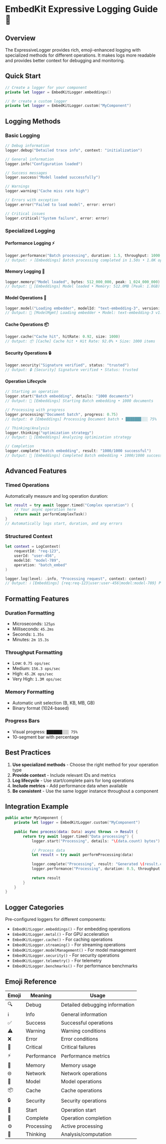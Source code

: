 # EmbedKit Expressive Logging Guide 🎨

## Overview

The ExpressiveLogger provides rich, emoji-enhanced logging with specialized methods for different operations. It makes logs more readable and provides better context for debugging and monitoring.

## Quick Start

```swift
// Create a logger for your component
private let logger = EmbedKitLogger.embeddings()

// Or create a custom logger
private let logger = EmbedKitLogger.custom("MyComponent")
```

## Logging Methods

### Basic Logging

```swift
// Debug information
logger.debug("Detailed trace info", context: "initialization")

// General information  
logger.info("Configuration loaded")

// Success messages
logger.success("Model loaded successfully")

// Warnings
logger.warning("Cache miss rate high")

// Errors with exception
logger.error("Failed to load model", error: error)

// Critical issues
logger.critical("System failure", error: error)
```

### Specialized Logging

#### Performance Logging ⚡
```swift
logger.performance("Batch processing", duration: 1.5, throughput: 1000.0)
// Output: ⚡ [Embeddings] Batch processing completed in 1.50s • 1.0K ops/sec
```

#### Memory Logging 💾
```swift
logger.memory("Model loaded", bytes: 512_000_000, peak: 1_024_000_000)
// Output: 💾 [Embeddings] Model loaded • Memory: 512.0MB (Peak: 1.0GB)
```

#### Model Operations 🤖
```swift
logger.model("Loading embedder", modelId: "text-embedding-3", version: "1.2.0")
// Output: 🤖 [ModelMgmt] Loading embedder • Model: text-embedding-3 v1.2.0
```

#### Cache Operations 📦
```swift
logger.cache("Cache hit", hitRate: 0.92, size: 1000)
// Output: 📦 [Cache] Cache hit • Hit Rate: 92.0% • Size: 1000 items
```

#### Security Operations 🔒
```swift
logger.security("Signature verified", status: "trusted")
// Output: 🔒 [Security] Signature verified • Status: trusted
```

#### Operation Lifecycle

```swift
// Starting an operation
logger.start("Batch embedding", details: "1000 documents")
// Output: 🚀 [Embeddings] Starting Batch embedding • 1000 documents

// Processing with progress
logger.processing("Document batch", progress: 0.75)
// Output: ⚙️ [Embeddings] Processing Document batch • ███████░░░ 75%

// Thinking/Analysis
logger.thinking("optimization strategy")
// Output: 🤔 [Embeddings] Analyzing optimization strategy

// Completion
logger.complete("Batch embedding", result: "1000/1000 successful")
// Output: 🎉 [Embeddings] Completed Batch embedding • 1000/1000 successful
```

## Advanced Features

### Timed Operations

Automatically measure and log operation duration:

```swift
let result = try await logger.timed("Complex operation") {
    // Your async operation here
    return await performComplexTask()
}
// Automatically logs start, duration, and any errors
```

### Structured Context

```swift
let context = LogContext(
    requestId: "req-123",
    userId: "user-456",
    modelId: "model-789",
    operation: "batch_embed"
)

logger.log(level: .info, "Processing request", context: context)
// Output: ℹ️ [Embeddings] {req:req-123|user:user-456|model:model-789} Processing request
```

## Formatting Features

### Duration Formatting
- Microseconds: `125μs`
- Milliseconds: `45.2ms`
- Seconds: `1.35s`
- Minutes: `2m 15.3s`

### Throughput Formatting
- Low: `0.75 ops/sec`
- Medium: `156.3 ops/sec`
- High: `45.2K ops/sec`
- Very High: `1.3M ops/sec`

### Memory Formatting
- Automatic unit selection (B, KB, MB, GB)
- Binary format (1024-based)

### Progress Bars
- Visual progress: `███████░░░ 75%`
- 10-segment bar with percentage

## Best Practices

1. **Use specialized methods** - Choose the right method for your operation type
2. **Provide context** - Include relevant IDs and metrics
3. **Log lifecycle** - Use start/complete pairs for long operations
4. **Include metrics** - Add performance data when available
5. **Be consistent** - Use the same logger instance throughout a component

## Integration Example

```swift
public actor MyComponent {
    private let logger = EmbedKitLogger.custom("MyComponent")
    
    public func process(data: Data) async throws -> Result {
        return try await logger.timed("Data processing") {
            logger.start("Processing", details: "\(data.count) bytes")
            
            // Process data
            let result = try await performProcessing(data)
            
            logger.complete("Processing", result: "Generated \(result.count) items")
            logger.performance("Processing", duration: 0.5, throughput: Double(result.count) / 0.5)
            
            return result
        }
    }
}
```

## Logger Categories

Pre-configured loggers for different components:

- `EmbedKitLogger.embeddings()` - For embedding operations
- `EmbedKitLogger.metal()` - For GPU acceleration
- `EmbedKitLogger.cache()` - For caching operations
- `EmbedKitLogger.streaming()` - For streaming operations
- `EmbedKitLogger.modelManagement()` - For model management
- `EmbedKitLogger.security()` - For security operations
- `EmbedKitLogger.telemetry()` - For telemetry
- `EmbedKitLogger.benchmarks()` - For performance benchmarks

## Emoji Reference

| Emoji | Meaning | Usage |
|-------|---------|-------|
| 🔍 | Debug | Detailed debugging information |
| ℹ️ | Info | General information |
| ✅ | Success | Successful operations |
| ⚠️ | Warning | Warning conditions |
| ❌ | Error | Error conditions |
| 🚨 | Critical | Critical failures |
| ⚡ | Performance | Performance metrics |
| 💾 | Memory | Memory usage |
| 🌐 | Network | Network operations |
| 🤖 | Model | Model operations |
| 📦 | Cache | Cache operations |
| 🔒 | Security | Security operations |
| 🚀 | Start | Operation start |
| 🎉 | Complete | Operation completion |
| ⚙️ | Processing | Active processing |
| 🤔 | Thinking | Analysis/computation |
